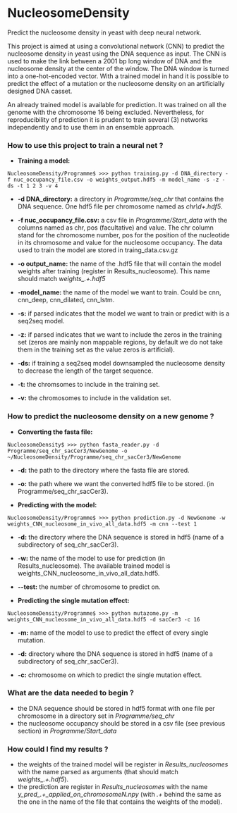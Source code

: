 # NucleosomeDensity
Predict the nucleosome density in yeast with deep neural network.

This project is aimed at using a convolutional network (CNN) to predict the nucleosome density in yeast using the DNA sequence as input. The CNN is used to make the link between a 2001 bp long window of DNA and the nucleosome density at the center of the window. The DNA window is turned into a one-hot-encoded vector. With a trained model in hand it is possible to predict the effect of a mutation or the nucleosome density on an artificially designed DNA casset.

An already trained model is available for prediction. It was trained on all the genome with the chromosome 16 being excluded. Nevertheless, for reproducibility of prediction it is prudent to train several (3) networks independently and to use them in an ensemble approach. 

### How to use this project to train a neural net ?

- **Training a model:**

```NucleosomeDensity/Programme$ >>> python training.py -d DNA_directory -f nuc_occupancy_file.csv -o weights_output.hdf5 -m model_name -s -z -ds -t 1 2 3 -v 4```

- **-d DNA_directory:** a directory in *Programme/seq_chr* that contains the DNA sequence. One hdf5 file per chromosome named as *chr\d+\.hdf5*.

- **-f nuc_occupancy_file.csv:** a csv file in *Programme/Start_data* with the columns named as chr, pos (facultative) and value. The chr column stand for the chromosome number, pos for the position of the nucleotide in its chromosome and value for the nucleosome occupancy. The data used to train the model are stored in traing_data.csv.gz

- **-o output_name:** the name of the .hdf5 file that will contain the model weights after training (register in Results_nucleosome). This name should match *weights_.+\.hdf5*

- **-model_name:** the name of the model we want to train. Could be cnn, cnn_deep, cnn_dilated, cnn_lstm.

- **-s:** if parsed indicates that the model we want to train or predict with is a seq2seq model.

- **-z:** if parsed indicates that we want to include the zeros in the training set (zeros are mainly non mappable regions, by default we do not take them in the training set as the value zeros is artificial).

- **-ds:** if training a seq2seq model downsampled the nucleosome density to decrease the length of the target sequence.

- **-t:** the chromsomes to include in the training set.

- **-v:** the chromosomes to include in the validation set.

### How to predict the nucleosome density on a new genome ?

- **Converting the fasta file:**

```NucleosomeDensity$ >>> python fasta_reader.py -d Programme/seq_chr_sacCer3/NewGenome -o ~/NucleosomeDensity/Programme/seq_chr_sacCer3/NewGenome```

- **-d:** the path to the directory where the fasta file are stored.

- **-o:** the path where we want the converted hdf5 file to be stored. (in Programme/seq_chr_sacCer3).

- **Predicting with the model:**

```NucleosomeDensity/Programme$ >>> python prediction.py -d NewGenome -w weights_CNN_nucleosome_in_vivo_all_data.hdf5 -m cnn --test 1```

- **-d:** the directory where the DNA sequence is stored in hdf5 (name of a subdirectory of seq_chr_sacCer3).

- **-w:** the name of the model to use for prediction (in Results_nucleosome). The available trained model is weights_CNN_nucleosome_in_vivo_all_data.hdf5.

- **--test:** the number of chromosome to predict on.

- **Predicting the single mutation effect:** 

```NucleosomeDensity/Programme$ >>> python mutazome.py -m weights_CNN_nucleosome_in_vivo_all_data.hdf5 -d sacCer3 -c 16```

- **-m:** name of the model to use to predict the effect of every single mutation.

- **-d:** directory where the DNA sequence is stored in hdf5 (name of a subdirectory of seq_chr_sacCer3).

- **-c:** chromosome on which to predict the single mutation effect.

### What are the data needed to begin ?

- the DNA sequence should be stored in hdf5 format with one file per chromosome in a directory set in *Programme/seq_chr*
- the nucleosome occupancy should be stored in a csv file (see previous section) in *Programme/Start_data*

### How could I find my results ?

- the weights of the trained model will be register in *Results_nucleosomes* with the name parsed as arguments (that should match *weights_.+\.hdf5*).
- the prediction are register in *Results_nucleosomes* with the name *y_pred_.+_applied_on_chromosomeN\.npy* (with *.+* behind the same as the one in the name of the file that contains the weights of the model).
